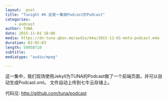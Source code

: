 ```yaml
---
layout:  post
title: "Tunight #6 这是一集做Podcast的Podcast"
categories:
    - podcast
author: TUNA
date: 2015-11-01 18:00
media: https://dn-tuna.qbox.me/audio/m4a/2015-11-01-meta-podcast.m4a
duration: 02:05:03
length: 59958710
subtitle: 
mediatype: "audio/mpeg"

---
```


这一集中，我们现场使用Jekyll为TUNA的Podcast做了一个前端页面，并可以自动生成Podcast.xml。
文件自动上传到七牛云存储上。

代码见: <http://github.com/tuna/podcast>
